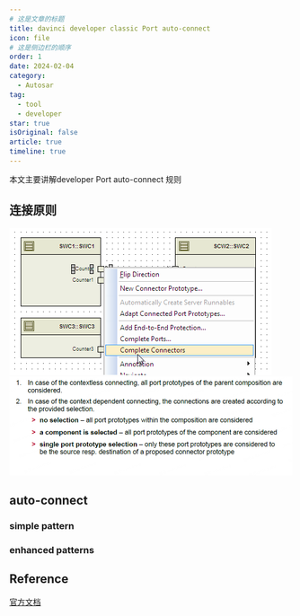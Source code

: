 ```yaml
---
# 这是文章的标题
title: davinci developer classic Port auto-connect
icon: file
# 这是侧边栏的顺序
order: 1
date: 2024-02-04
category:
  - Autosar
tag:
  - tool
  - developer
star: true
isOriginal: false
article: true
timeline: true
---
```


本文主要讲解developer Port auto-connect 规则

<!-- more -->
## 连接原则

![Alt text](image-1.png)
![Alt text](image.png)

## auto-connect

### simple pattern

### enhanced patterns


## Reference

[官方文档](./TechnicalReference_AutoConnect.pdf)